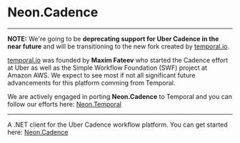 ﻿Neon.Cadence
============

---

**NOTE:** We're going to be **deprecating support for Uber Cadence in the near future** and will be transitioning to the new fork created by [temporal.io](https://temporal.io/).

[temporal.io](https://temporal.io/) was founded by **Maxim Fateev** who started the Cadence effort at Uber as well as the Simple Workflow Foundation (SWF) project at Amazon AWS.  We expect to see most if not all significant future advancements for this platform comming from Temporal.

We are actively engaged in porting **Neon.Cadence** to Temporal and you can follow our efforts here: [Neon.Temporal](https://github.com/nforgeio/neonKUBE/tree/master/Lib/Neon.Temporal)

---

A .NET client for the Uber Cadence workflow platform.  You can get started here: [Neon.Cadence](https://doc.neonkube.com/Neon.Cadence-Overview.htm)
